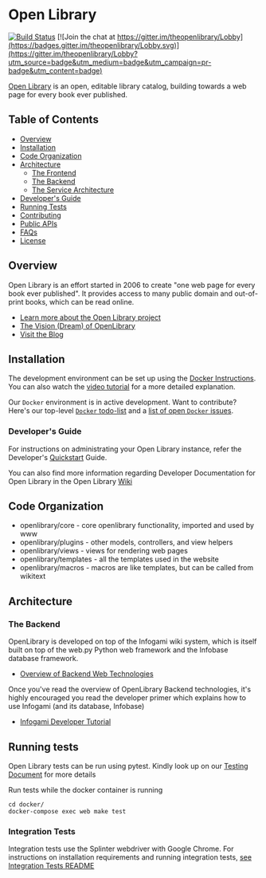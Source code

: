# Open Library

[![Build Status](https://travis-ci.org/internetarchive/openlibrary.svg?branch=master)](https://travis-ci.org/internetarchive/openlibrary) [![Join the chat at https://gitter.im/theopenlibrary/Lobby](https://badges.gitter.im/theopenlibrary/Lobby.svg)](https://gitter.im/theopenlibrary/Lobby?utm_source=badge&utm_medium=badge&utm_campaign=pr-badge&utm_content=badge)

[Open Library](https://openlibrary.org) is an open, editable library catalog, building towards a web page for every book ever published.

## Table of Contents
   - [Overview](#overview)
   - [Installation](#installation)
   - [Code Organization](#code-organization)
   - [Architecture](#architecture)
     - [The Frontend](https://github.com/internetarchive/openlibrary/wiki/Frontend-Guide)
     - [The Backend](#the-backend)
     - [The Service Architecture](https://github.com/internetarchive/openlibrary/wiki/Production-Service-Architecture)
   - [Developer's Guide](#developers-guide)
   - [Running Tests](#running-tests)
   - [Contributing](CONTRIBUTING.md)
   - [Public APIs](https://openlibrary.org/developers/api)
   - [FAQs](https://openlibrary.org/help/faq)
   - [License](LICENSE)

## Overview

Open Library is an effort started in 2006 to create "one web page for every book ever published". It provides access to many public domain and out-of-print books, which can be read online.

- [Learn more about the Open Library project](https://openlibrary.org/about)
- [The Vision (Dream) of OpenLibrary](https://openlibrary.org/about/vision)
- [Visit the Blog](http://blog.openlibrary.org)

## Installation

The development environment can be set up using the [Docker Instructions](https://github.com/internetarchive/openlibrary/blob/master/docker/README.md). You can also watch the [video tutorial](https://archive.org/embed/openlibrary-developer-docs/zoom_0.mp4?autoplay=1&start=2) for a more detailed explanation.

Our `Docker` environment is in active development. Want to contribute? Here's our top-level [`Docker` todo-list](https://github.com/internetarchive/openlibrary/issues/1067) and a [list of open `Docker` issues](https://github.com/internetarchive/openlibrary/issues?utf8=%E2%9C%93&q=is%3Aissue+is%3Aopen+label%3Adocker).

### Developer's Guide

For instructions on administrating your Open Library instance, refer the Developer's [Quickstart](https://github.com/internetarchive/openlibrary/wiki/Getting-Started) Guide.

You can also find more information regarding Developer Documentation for Open Library in the Open Library [Wiki](https://github.com/internetarchive/openlibrary/wiki/)

## Code Organization

* openlibrary/core - core openlibrary functionality, imported and used by www
* openlibrary/plugins - other models, controllers, and view helpers
* openlibrary/views - views for rendering web pages
* openlibrary/templates - all the templates used in the website
* openlibrary/macros - macros are like templates, but can be called from wikitext

## Architecture

### The Backend

OpenLibrary is developed on top of the Infogami wiki system, which is itself built on top of the web.py Python web framework and the Infobase database framework. 

- [Overview of Backend Web Technologies](https://openlibrary.org/about/tech)

Once you've read the overview of OpenLibrary Backend technologies, it's highly encouraged you read the developer primer which explains how to use Infogami (and its database, Infobase)

- [Infogami Developer Tutorial](https://openlibrary.org/dev/docs/infogami)

## Running tests

Open Library tests can be run using pytest. Kindly look up on our [Testing Document](https://github.com/internetarchive/openlibrary/wiki/Testing) for more details

Run tests while the docker container is running

```
cd docker/
docker-compose exec web make test
```

### Integration Tests

Integration tests use the Splinter webdriver with Google Chrome. For instructions on installation requirements and running integration tests, [see Integration Tests README](tests/integration/README.md)
